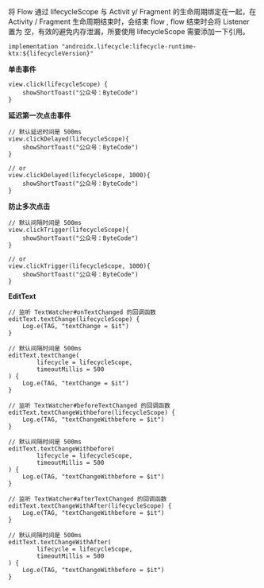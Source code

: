 
将 Flow 通过 lifecycleScope 与 Activit y/ Fragment 的生命周期绑定在一起，在 Activity / Fragment 生命周期结束时，会结束 flow , flow 结束时会将 Listener 置为 空，有效的避免内存泄漏，所要使用 lifecycleScope 需要添加一下引用。

```
implementation "androidx.lifecycle:lifecycle-runtime-ktx:${lifecycleVersion}"
```

**单击事件**


```
view.click(lifecycleScope) {
    showShortToast("公众号：ByteCode")
}
```


**延迟第一次点击事件**

```
// 默认延迟时间是 500ms
view.clickDelayed(lifecycleScope){
    showShortToast("公众号：ByteCode")
}

// or
view.clickDelayed(lifecycleScope, 1000){
    showShortToast("公众号：ByteCode")
}
```


**防止多次点击**

```
// 默认间隔时间是 500ms
view.clickTrigger(lifecycleScope){
    showShortToast("公众号：ByteCode")
}

// or
view.clickTrigger(lifecycleScope, 1000){
    showShortToast("公众号：ByteCode")
}
```



**EditText**

```
// 监听 TextWatcher#onTextChanged 的回调函数
editText.textChange(lifecycleScope) {
    Log.e(TAG, "textChange = $it")
}

// 默认间隔时间是 500ms
editText.textChange(
        lifecycle = lifecycleScope,
        timeoutMillis = 500
) {
    Log.e(TAG, "textChange = $it")
}

// 监听 TextWatcher#beforeTextChanged 的回调函数
editText.textChangeWithbefore(lifecycleScope) {
    Log.e(TAG, "textChangeWithbefore = $it")
}

// 默认间隔时间是 500ms
editText.textChangeWithbefore(
        lifecycle = lifecycleScope,
        timeoutMillis = 500
) {
    Log.e(TAG, "textChangeWithbefore = $it")
}

// 监听 TextWatcher#afterTextChanged 的回调函数
editText.textChangeWithAfter(lifecycleScope) {
    Log.e(TAG, "textChangeWithbefore = $it")
}

// 默认间隔时间是 500ms
editText.textChangeWithAfter(
        lifecycle = lifecycleScope,
        timeoutMillis = 500
) {
    Log.e(TAG, "textChangeWithbefore = $it")
}
```

